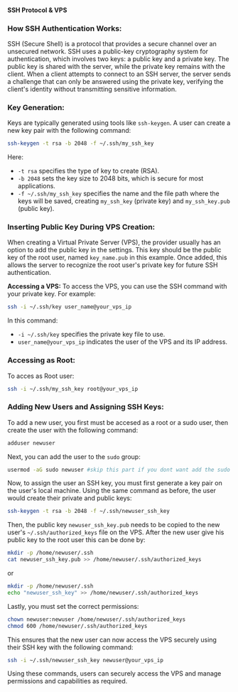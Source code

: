 #### SSH Protocol & VPS

### How SSH Authentication Works:
SSH (Secure Shell) is a protocol that provides a secure channel over an unsecured network. SSH uses a public-key cryptography system for authentication, which involves two keys: a public key and a private key. The public key is shared with the server, while the private key remains with the client. When a client attempts to connect to an SSH server, the server sends a challenge that can only be answered using the private key, verifying the client's identity without transmitting sensitive information.

### Key Generation:
Keys are typically generated using tools like `ssh-keygen`. A user can create a new key pair with the following command:

```bash
ssh-keygen -t rsa -b 2048 -f ~/.ssh/my_ssh_key
```

Here:
- `-t rsa` specifies the type of key to create (RSA).
- `-b 2048` sets the key size to 2048 bits, which is secure for most applications.
- `-f ~/.ssh/my_ssh_key` specifies the name and the file path where the keys will be saved, creating `my_ssh_key` (private key) and `my_ssh_key.pub` (public key).

### Inserting Public Key During VPS Creation:
When creating a Virtual Private Server (VPS), the provider usually has an option to add the public key in the settings. This key should be the public key of the root user, named `key_name.pub` in this example. Once added, this allows the server to recognize the root user's private key for future SSH authentication.

**Accessing a VPS:**
To access the VPS, you can use the SSH command with your private key. For example:

```bash
ssh -i ~/.ssh/key user_name@your_vps_ip
```

In this command:
- `-i ~/.ssh/key` specifies the private key file to use.
- `user_name@your_vps_ip` indicates the user of the VPS and its IP address.

### Accessing as Root:
To acces as Root user:

```bash
ssh -i ~/.ssh/my_ssh_key root@your_vps_ip
```

### Adding New Users and Assigning SSH Keys:
To add a new user, you first must be accesed as a root or a sudo user, then create the user with the following command:

```bash
adduser newuser
```

Next, you can add the user to the `sudo` group:

```bash
usermod -aG sudo newuser #skip this part if you dont want add the sudo privileges
```

Now, to assign the user an SSH key, you must first generate a key pair on the user's local machine. Using the same command as before, the user would create their private and public keys:

```bash
ssh-keygen -t rsa -b 2048 -f ~/.ssh/newuser_ssh_key
```

Then, the public key `newuser_ssh_key.pub` needs to be copied to the new user's `~/.ssh/authorized_keys` file on the VPS.  After the new user give his public key to the root user this can be done by:

```bash
mkdir -p /home/newuser/.ssh
cat newuser_ssh_key.pub >> /home/newuser/.ssh/authorized_keys
```

or

```bash
mkdir -p /home/newuser/.ssh
echo "newuser_ssh_key" >> /home/newuser/.ssh/authorized_keys
```

Lastly, you must set the correct permissions:

```bash
chown newuser:newuser /home/newuser/.ssh/authorized_keys
chmod 600 /home/newuser/.ssh/authorized_keys
```

This ensures that the new user can now access the VPS securely using their SSH key with the following command:

```bash
ssh -i ~/.ssh/newuser_ssh_key newuser@your_vps_ip
```

Using these commands, users can securely access the VPS and manage permissions and capabilities as required.
